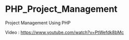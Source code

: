 # PHP_Project_Management
Project Management Using PHP

Video : https://www.youtube.com/watch?v=PtWefdk8bMc
